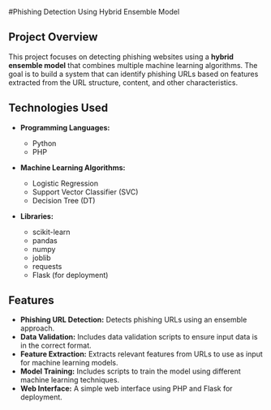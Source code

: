 #Phishing Detection Using Hybrid Ensemble Model

## Project Overview
This project focuses on detecting phishing websites using a **hybrid ensemble model** that combines multiple machine learning algorithms. 
The goal is to build a system that can identify phishing URLs based on features extracted from the URL structure, content, and other characteristics.

## Technologies Used

- **Programming Languages:**
  - Python
  - PHP

- **Machine Learning Algorithms:**
  - Logistic Regression
  - Support Vector Classifier (SVC)
  - Decision Tree (DT)

- **Libraries:**
  - scikit-learn
  - pandas
  - numpy
  - joblib
  - requests
  - Flask (for deployment)

## Features

- **Phishing URL Detection:** Detects phishing URLs using an ensemble approach.
- **Data Validation:** Includes data validation scripts to ensure input data is in the correct format.
- **Feature Extraction:** Extracts relevant features from URLs to use as input for machine learning models.
- **Model Training:** Includes scripts to train the model using different machine learning techniques.
- **Web Interface:** A simple web interface using PHP and Flask for deployment.
